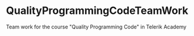 QualityProgrammingCodeTeamWork
==============================

Team work for the course "Quality Programming Code" in Telerik Academy 
